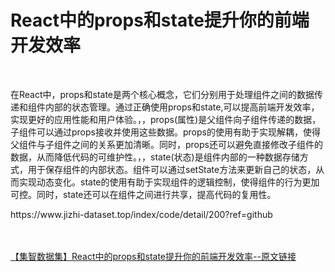 <h1>React中的props和state提升你的前端开发效率</h1><br /><p>在React中，props和state是两个核心概念，它们分别用于处理组件之间的数据传递和组件内部的状态管理。通过正确使用props和state,可以提高前端开发效率，实现更好的应用性能和用户体验。，，props(属性)是父组件向子组件传递的数据，子组件可以通过props接收并使用这些数据。props的使用有助于实现解耦，使得父组件与子组件之间的关系更加清晰。同时，props还可以避免直接修改子组件的数据，从而降低代码的可维护性。，，state(状态)是组件内部的一种数据存储方式，用于保存组件的内部状态。组件可以通过setState方法来更新自己的状态，从而实现动态变化。state的使用有助于实现组件的逻辑控制，使得组件的行为更加可控。同时，state还可以在组件之间进行共享，提高代码的复用性。</p><p>https://www.jizhi-dataset.top/index/code/detail/200?ref=github</p><br /><br /><a href="https://www.jizhi-dataset.top/index/code/detail/200?ref=github" target="_blank">【集智数据集】React中的props和state提升你的前端开发效率--原文链接</a>